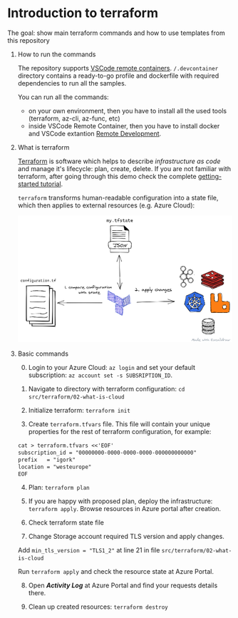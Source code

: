 # Introduction to terraform

The goal: show main terraform commands and how to use templates from this repository

1. How to run the commands

    The repository supports [VSCode remote containers](https://code.visualstudio.com/docs/remote/containers). `/.devcontainer` directory contains a ready-to-go profile and dockerfile with required dependencies to run all the samples.

    You can run all the commands:

    - on your own environment, then you have to install all the used tools (terraform, az-cli, az-func, etc)
    - inside VSCode Remote Container, then you have to install docker and VSCode extantion [Remote Development](https://marketplace.visualstudio.com/items?itemName=ms-vscode-remote.vscode-remote-extensionpack).

2. What is terraform

    [Terraform](https://www.terraform.io/) is software which helps to describe *infrastructure as code* and manage it's lifecycle: plan, create, delete. If you are not familiar with terraform, after going through this demo check the complete [getting-started tutorial](https://learn.hashicorp.com/terraform).

    `terraform` transforms human-readable configuration into a state file, which then applies to external resources (e.g. Azure Cloud):

    ![terraform](../files/02-terraform/terraform.png)

3. Basic commands

    0. Login to your Azure Cloud: `az login` and set your default subscription: `az account set -s SUBSRIPTION_ID`.

    1. Navigate to directory with terraform configuration: `cd src/terraform/02-what-is-cloud`

    2. Initialize terraform: `terraform init`

    3. Create `terraform.tfvars` file. This file will contain your unique properties for the rest of terraform configuration, for example:

    ```
    cat > terraform.tfvars <<'EOF'
    subscription_id = "00000000-0000-0000-0000-000000000000"
    prefix   = "igork"
    location = "westeurope"
    EOF
    ```

    4. Plan: `terraform plan`

    5. If you are happy with proposed plan, deploy the infrastructure: `terraform apply`. Browse resources in Azure portal after creation.

    6. Check terraform state file

    7. Change Storage account required TLS version and apply changes.

    Add `min_tls_version = "TLS1_2"` at line 21 in file `src/terraform/02-what-is-cloud`

    Run `terraform apply` and check the resource state at Azure Portal.

    8. Open ***Activity Log*** at Azure Portal and find your requests details there.

    9. Clean up created resources: `terraform destroy`

